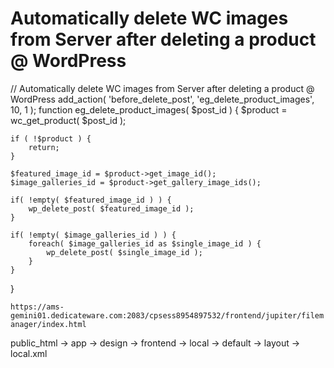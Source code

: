 # Automatically delete WC images from Server after deleting a product @ WordPress

// Automatically delete WC images from Server after deleting a product @ WordPress
add_action( 'before_delete_post', 'eg_delete_product_images', 10, 1 );
function eg_delete_product_images( $post_id )
{
    $product = wc_get_product( $post_id );

    if ( !$product ) {
        return;
    }

    $featured_image_id = $product->get_image_id();
    $image_galleries_id = $product->get_gallery_image_ids();

    if( !empty( $featured_image_id ) ) {
        wp_delete_post( $featured_image_id );
    }

    if( !empty( $image_galleries_id ) ) {
        foreach( $image_galleries_id as $single_image_id ) {
            wp_delete_post( $single_image_id );
        }
    }
}

```https://ams-gemini01.dedicateware.com:2083/cpsess8954897532/frontend/jupiter/filemanager/index.html ```

public_html -> app -> design -> frontend -> local -> default -> layout -> local.xml
